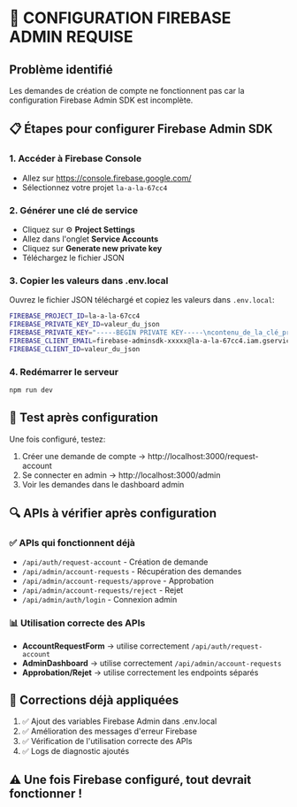 # 🔧 CONFIGURATION FIREBASE ADMIN REQUISE

## Problème identifié
Les demandes de création de compte ne fonctionnent pas car la configuration Firebase Admin SDK est incomplète.

## 📋 Étapes pour configurer Firebase Admin SDK

### 1. **Accéder à Firebase Console**
- Allez sur https://console.firebase.google.com/
- Sélectionnez votre projet `la-a-la-67cc4`

### 2. **Générer une clé de service**
- Cliquez sur ⚙️ **Project Settings**
- Allez dans l'onglet **Service Accounts**
- Cliquez sur **Generate new private key**
- Téléchargez le fichier JSON

### 3. **Copier les valeurs dans .env.local**
Ouvrez le fichier JSON téléchargé et copiez les valeurs dans `.env.local`:

```bash
FIREBASE_PROJECT_ID=la-a-la-67cc4
FIREBASE_PRIVATE_KEY_ID=valeur_du_json
FIREBASE_PRIVATE_KEY="-----BEGIN PRIVATE KEY-----\ncontenu_de_la_clé_privée\n-----END PRIVATE KEY-----\n"
FIREBASE_CLIENT_EMAIL=firebase-adminsdk-xxxxx@la-a-la-67cc4.iam.gserviceaccount.com
FIREBASE_CLIENT_ID=valeur_du_json
```

### 4. **Redémarrer le serveur**
```bash
npm run dev
```

## 🧪 Test après configuration
Une fois configuré, testez:
1. Créer une demande de compte → http://localhost:3000/request-account
2. Se connecter en admin → http://localhost:3000/admin
3. Voir les demandes dans le dashboard admin

## 🔍 APIs à vérifier après configuration

### ✅ APIs qui fonctionnent déjà
- `/api/auth/request-account` - Création de demande
- `/api/admin/account-requests` - Récupération des demandes  
- `/api/admin/account-requests/approve` - Approbation
- `/api/admin/account-requests/reject` - Rejet
- `/api/admin/auth/login` - Connexion admin

### 📊 Utilisation correcte des APIs
- **AccountRequestForm** → utilise correctement `/api/auth/request-account`
- **AdminDashboard** → utilise correctement `/api/admin/account-requests`
- **Approbation/Rejet** → utilise correctement les endpoints séparés

## 🔧 Corrections déjà appliquées
1. ✅ Ajout des variables Firebase Admin dans .env.local
2. ✅ Amélioration des messages d'erreur Firebase
3. ✅ Vérification de l'utilisation correcte des APIs
4. ✅ Logs de diagnostic ajoutés

## ⚠️ Une fois Firebase configuré, tout devrait fonctionner !
